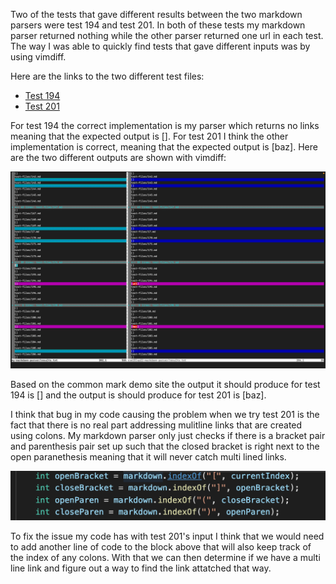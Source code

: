 Two of the tests that gave different results between the two markdown parsers were test 194 and test 201. In both of these tests my markdown parser returned nothing while the other parser returned one url in each test. The way I was able to quickly find tests that gave different inputs was by using vimdiff.

Here are the links to the two different test files:

* [Test 194](https://github.com/nidhidhamnani/markdown-parser/blob/main/test-files/194.md)
* [Test 201](https://github.com/nidhidhamnani/markdown-parser/blob/main/test-files/201.md)

For test 194 the correct implementation is my parser which returns no links meaning that the expected output is []. For test 201 I  think the other implementation is correct, meaning that the expected output is [baz]. Here are the two different outputs are shown with vimdiff:

![SS1](LabReport5SS1.png)

Based on the common mark demo site the output it should produce for test 194 is [] and the output is should produce for test 201 is [baz].

I think that bug in my code causing the problem when we try test 201 is the fact that there is no real part addressing mulitline links that are created using colons. My markdown parser only just checks if there is a bracket pair and parenthesis pair set up such that the closed bracket is right next to the open paranethesis meaning that it will never catch multi lined links. 

![SS2](Lab5SS2.png)

To fix the issue my code has with test 201's input I think that we would need to add another line of code to the block above that will also keep track of the index of any colons. With that we can then determine if we have a multi line link and figure out a way to find the link attatched that way.